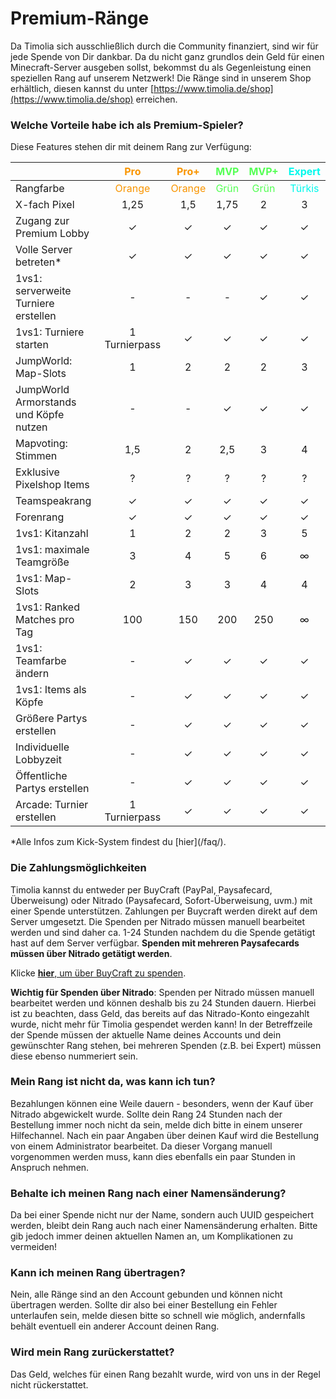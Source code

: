 # Premium-Ränge
Da Timolia sich ausschließlich durch die Community finanziert, sind wir für jede Spende von Dir dankbar. Da du nicht ganz grundlos dein
Geld für einen Minecraft-Server ausgeben sollst, bekommst du als Gegenleistung einen speziellen Rang auf unserem Netzwerk!
Die Ränge sind in unserem Shop erhältlich, diesen kannst du unter [https://www.timolia.de/shop](https://www.timolia.de/shop) erreichen.

### Welche Vorteile habe ich als Premium-Spieler?
Diese Features stehen dir mit deinem Rang zur Verfügung:
<center>

|                                        |   <span style="color:#F99500">Pro</span>  |  <span style="color:#F99500">Pro+</span>  | <span style="color:#55FF55">MVP</span>  | <span style="color:#55FF55">MVP+</span>  | <span style="color:#00F9EC">Expert</span> |
| :------------------------------------- | :---------------------------------------: | :---------------------------------------: | :-------------------------------------: | :--------------------------------------: | :---------------------------------------: |
| Rangfarbe                              | <span style="color:#F99500">Orange</span> | <span style="color:#F99500">Orange</span> | <span style="color:#55FF55">Grün</span> | <span style="color:#55FF55">Grün</span>  | <span style="color:#00F9EC">Türkis</span> |
| X-fach Pixel                           | 1,25                                      |  1,5                                      | 1,75                                    | 2                                        | 3                                         |
| Zugang zur Premium Lobby               | &check;                                   | &check;                                   | &check;                                 | &check;                                  | &check;                                   | 
| Volle Server betreten*                 | &check;                                   | &check;                                   | &check;                                 | &check;                                  | &check;                                   |
| 1vs1: serverweite Turniere erstellen   | -                                         | -                                         | -                                       | &check;                                  | &check;                                   |
| 1vs1: Turniere starten                 | 1 Turnierpass                             | &check;                                   | &check;                                 | &check;                                  | &check;                                   |
| JumpWorld: Map-Slots                   | 1                                         | 2                                         | 2                                       | 2                                        | 3                                         |
| JumpWorld Armorstands und Köpfe nutzen | -                                         | -                                         | &check;                                 | &check;                                  | &check;                                   |
| Mapvoting: Stimmen                     | 1,5                                       | 2                                         | 2,5                                     | 3                                        | 4                                         |
| Exklusive Pixelshop Items              | ?                                         | ?                                         | ?                                       | ?                                        | ?                                         |
| Teamspeakrang                          | &check;                                   | &check;                                   | &check;                                 | &check;                                  | &check;                                   |
| Forenrang                              | &check;                                   | &check;                                   | &check;                                 | &check;                                  | &check;                                   |
| 1vs1: Kitanzahl                        | 1                                         | 2                                         | 2                                       | 3                                        | 5                                         |
| 1vs1: maximale Teamgröße               | 3                                         | 4                                         | 5                                       | 6                                        | &infin;                                   |
| 1vs1: Map-Slots                        | 2                                         | 3                                         | 3                                       | 4                                        | 4                                         |
| 1vs1: Ranked Matches pro Tag           | 100                                       | 150                                       | 200                                     | 250                                      | &infin;                                   |
| 1vs1: Teamfarbe ändern                 | -                                         | &check;                                   | &check;                                 | &check;                                  | &check;                                   |
| 1vs1: Items als Köpfe                  | -                                         | &check;                                   | &check;                                 | &check;                                  | &check;                                   |
| Größere Partys erstellen               | -                                         | &check;                                   | &check;                                 | &check;                                  | &check;                                   |
| Individuelle Lobbyzeit                 | -                                         | &check;                                   | &check;                                 | &check;                                  | &check;                                   |
| Öffentliche Partys erstellen           | -                                         | &check;                                   | &check;                                 | &check;                                  | &check;                                   |
| Arcade: Turnier erstellen              | 1 Turnierpass                             | &check;                                   | &check;                                 | &check;                                  | &check;                                   |

</center>
*Alle Infos zum Kick-System findest du [hier](/faq/).

### Die Zahlungsmöglichkeiten
Timolia kannst du entweder per BuyCraft (PayPal, Paysafecard, Überweisung) oder Nitrado (Paysafecard, Sofort-Überweisung, uvm.) mit einer Spende
unterstützen. Zahlungen per Buycraft werden direkt auf dem Server umgesetzt. Die Spenden per Nitrado müssen manuell bearbeitet werden und sind 
daher ca. 1-24 Stunden nachdem du die Spende getätigt hast auf dem Server verfügbar. **Spenden mit mehreren Paysafecards müssen über Nitrado getätigt werden**.

Klicke [<strong>hier</strong>, um über BuyCraft zu spenden](https://shop.timolia.de/).

**Wichtig für Spenden über Nitrado**: Spenden per Nitrado müssen manuell bearbeitet werden und können deshalb bis zu 24 Stunden dauern.
Hierbei ist zu beachten, dass Geld, das bereits auf das Nitrado-Konto eingezahlt wurde, nicht mehr für Timolia gespendet werden kann! 
In der Betreffzeile der Spende müssen der aktuelle Name deines Accounts und dein gewünschter Rang stehen, bei mehreren Spenden (z.B. bei Expert) 
müssen diese ebenso nummeriert sein.

### Mein Rang ist nicht da, was kann ich tun?
Bezahlungen können eine Weile dauern - besonders, wenn der Kauf über Nitrado abgewickelt wurde. Sollte dein Rang 24 Stunden nach der Bestellung immer noch
nicht da sein, melde dich bitte in einem unserer Hilfechannel. Nach ein paar Angaben über deinen Kauf wird die Bestellung von einem Administrator bearbeitet.
Da dieser Vorgang manuell vorgenommen werden muss, kann dies ebenfalls ein paar Stunden in Anspruch nehmen.

### Behalte ich meinen Rang nach einer Namensänderung?
Da bei einer Spende nicht nur der Name, sondern auch UUID gespeichert werden, bleibt dein Rang auch nach einer Namensänderung erhalten.
Bitte gib jedoch immer deinen aktuellen Namen an, um Komplikationen zu vermeiden!

### Kann ich meinen Rang übertragen?
Nein, alle Ränge sind an den Account gebunden und können nicht übertragen werden. Sollte dir also bei einer Bestellung ein Fehler unterlaufen sein,
melde diesen bitte so schnell wie möglich, andernfalls behält eventuell ein anderer Account deinen Rang.

### Wird mein Rang zurückerstattet?
Das Geld, welches für einen Rang bezahlt wurde, wird von uns in der Regel nicht rückerstattet.